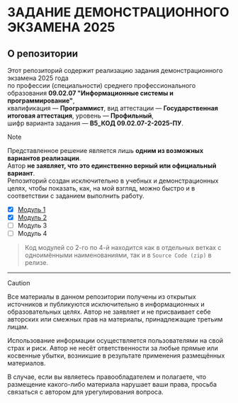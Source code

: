 # ЗАДАНИЕ ДЕМОНСТРАЦИОННОГО ЭКЗАМЕНА 2025

## О репозитории

Этот репозиторий содержит реализацию задания демонстрационного экзамена 2025 года  
по профессии (специальности) среднего профессионального образования **09.02.07 "Информационные системы и программирование"**,  
квалификация — **Программист**, вид аттестации — **Государственная итоговая аттестация**, уровень — **Профильный**,  
шифр варианта задания — **В5_КОД 09.02.07-2-2025-ПУ**.

> [!NOTE]
> Представленное решение является лишь **одним из возможных вариантов реализации**.  
> Автор **не заявляет, что это единственно верный или официальный вариант**.  
> Репозиторий создан исключительно в учебных и демонстрационных целях, чтобы показать, как, на мой взгляд, можно быстро и в соответствии с заданием выполнить работу.

- [x] [Модуль 1](https://github.com/DmitryYalchik/DemoExam_09_02_07_02_2025_PU/releases/tag/Module-1)
- [x] [Модуль 2](https://github.com/DmitryYalchik/DemoExam_09_02_07_02_2025_PU/releases/tag/Module-2)
- [ ] Модуль 3
- [ ] Модуль 4

> Код модулей со 2-го по 4-й находится как в отдельных ветках с одноимёнными наименованиями, так и в `Source Code (zip)` в релизе. 
---

> [!CAUTION]
> Все материалы в данном репозитории получены из открытых источников и публикуются исключительно в информационных и образовательных целях.
> Автор не заявляет и не присваивает себе авторских или смежных прав на материалы, принадлежащие третьим лицам.
>
> Использование информации осуществляется пользователями на свой страх и риск. Автор не несёт ответственности за любые прямые или косвенные убытки, возникшие в результате применения размещённых материалов.
>
> В случае, если вы являетесь правообладателем и полагаете, что размещение какого-либо материала нарушает ваши права, просьба связаться с автором для урегулирования вопроса.

